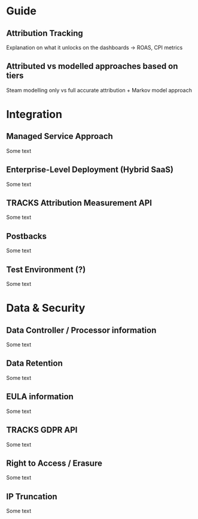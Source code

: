 # Guide
## Attribution Tracking
Explanation on what it unlocks on the dashboards -> ROAS, CPI metrics
## Attributed vs modelled approaches based on tiers 
Steam modelling only vs full accurate attribution + Markov model approach

# Integration 
## Managed Service Approach
Some text
## Enterprise-Level Deployment (Hybrid SaaS)
Some text
## TRACKS Attribution Measurement API
Some text
## Postbacks 
Some text
## Test Environment (?)
Some text

# Data & Security
## Data Controller / Processor information
Some text
## Data Retention
Some text
## EULA information
Some text
## TRACKS GDPR API
Some text
## Right to Access / Erasure
Some text
## IP Truncation
Some text

